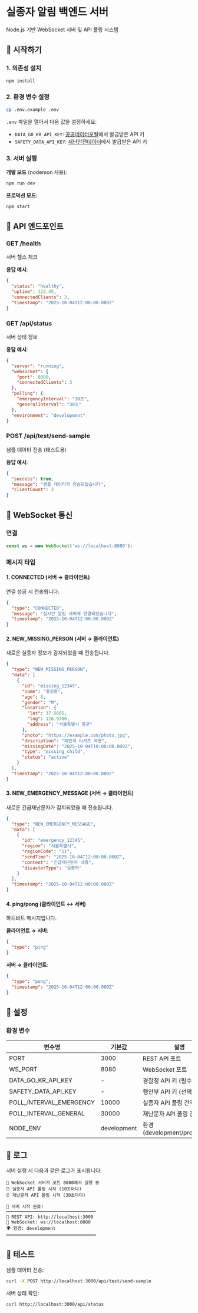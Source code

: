 # 실종자 알림 백엔드 서버

Node.js 기반 WebSocket 서버 및 API 폴링 시스템

## 🚀 시작하기

### 1. 의존성 설치

```bash
npm install
```

### 2. 환경 변수 설정

```bash
cp .env.example .env
```

`.env` 파일을 열어서 다음 값을 설정하세요:

- `DATA_GO_KR_API_KEY`: [공공데이터포털](https://www.data.go.kr)에서 발급받은 API 키
- `SAFETY_DATA_API_KEY`: [재난안전데이터](https://www.safetydata.go.kr)에서 발급받은 API 키

### 3. 서버 실행

**개발 모드** (nodemon 사용):
```bash
npm run dev
```

**프로덕션 모드**:
```bash
npm start
```

## 📡 API 엔드포인트

### GET /health
서버 헬스 체크

**응답 예시**:
```json
{
  "status": "healthy",
  "uptime": 123.45,
  "connectedClients": 3,
  "timestamp": "2025-10-04T12:00:00.000Z"
}
```

### GET /api/status
서버 상태 정보

**응답 예시**:
```json
{
  "server": "running",
  "websocket": {
    "port": 8080,
    "connectedClients": 3
  },
  "polling": {
    "emergencyInterval": "10초",
    "generalInterval": "30초"
  },
  "environment": "development"
}
```

### POST /api/test/send-sample
샘플 데이터 전송 (테스트용)

**응답 예시**:
```json
{
  "success": true,
  "message": "샘플 데이터가 전송되었습니다",
  "clientCount": 3
}
```

## 🔌 WebSocket 통신

### 연결
```javascript
const ws = new WebSocket('ws://localhost:8080');
```

### 메시지 타입

#### 1. CONNECTED (서버 → 클라이언트)
연결 성공 시 전송됩니다.

```json
{
  "type": "CONNECTED",
  "message": "실시간 알림 서버에 연결되었습니다",
  "timestamp": "2025-10-04T12:00:00.000Z"
}
```

#### 2. NEW_MISSING_PERSON (서버 → 클라이언트)
새로운 실종자 정보가 감지되었을 때 전송됩니다.

```json
{
  "type": "NEW_MISSING_PERSON",
  "data": [
    {
      "id": "missing_12345",
      "name": "홍길동",
      "age": 8,
      "gender": "M",
      "location": {
        "lat": 37.5665,
        "lng": 126.9780,
        "address": "서울특별시 중구"
      },
      "photo": "https://example.com/photo.jpg",
      "description": "파란색 티셔츠 착용",
      "missingDate": "2025-10-04T10:00:00.000Z",
      "type": "missing_child",
      "status": "active"
    }
  ],
  "timestamp": "2025-10-04T12:00:00.000Z"
}
```

#### 3. NEW_EMERGENCY_MESSAGE (서버 → 클라이언트)
새로운 긴급재난문자가 감지되었을 때 전송됩니다.

```json
{
  "type": "NEW_EMERGENCY_MESSAGE",
  "data": [
    {
      "id": "emergency_12345",
      "region": "서울특별시",
      "regionCode": "11",
      "sendTime": "2025-10-04T12:00:00.000Z",
      "content": "긴급재난문자 내용",
      "disasterType": "실종자"
    }
  ],
  "timestamp": "2025-10-04T12:00:00.000Z"
}
```

#### 4. ping/pong (클라이언트 ↔ 서버)
하트비트 메시지입니다.

**클라이언트 → 서버**:
```json
{
  "type": "ping"
}
```

**서버 → 클라이언트**:
```json
{
  "type": "pong",
  "timestamp": "2025-10-04T12:00:00.000Z"
}
```

## 🔧 설정

### 환경 변수

| 변수명 | 기본값 | 설명 |
|--------|--------|------|
| PORT | 3000 | REST API 포트 |
| WS_PORT | 8080 | WebSocket 포트 |
| DATA_GO_KR_API_KEY | - | 경찰청 API 키 (필수) |
| SAFETY_DATA_API_KEY | - | 행안부 API 키 (선택) |
| POLL_INTERVAL_EMERGENCY | 10000 | 실종자 API 폴링 간격 (ms) |
| POLL_INTERVAL_GENERAL | 30000 | 재난문자 API 폴링 간격 (ms) |
| NODE_ENV | development | 환경 (development/production) |

## 📝 로그

서버 실행 시 다음과 같은 로그가 표시됩니다:

```
🔌 WebSocket 서버가 포트 8080에서 실행 중
⏰ 실종자 API 폴링 시작 (10초마다)
⏰ 재난문자 API 폴링 시작 (30초마다)

🚀 서버 시작 완료!
━━━━━━━━━━━━━━━━━━━━━━━━━━━━━━━━━━
📡 REST API: http://localhost:3000
🔌 WebSocket: ws://localhost:8080
🌍 환경: development
━━━━━━━━━━━━━━━━━━━━━━━━━━━━━━━━━━
```

## 🧪 테스트

샘플 데이터 전송:
```bash
curl -X POST http://localhost:3000/api/test/send-sample
```

서버 상태 확인:
```bash
curl http://localhost:3000/api/status
```
